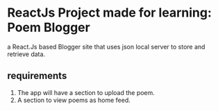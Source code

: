 ﻿# ReactJs Project made for learning: Poem Blogger
a React.Js based Blogger site that uses json local server to store and retrieve data.
## requirements
1. The app will have a section to upload the poem. 
2. A section to view poems as home feed.

